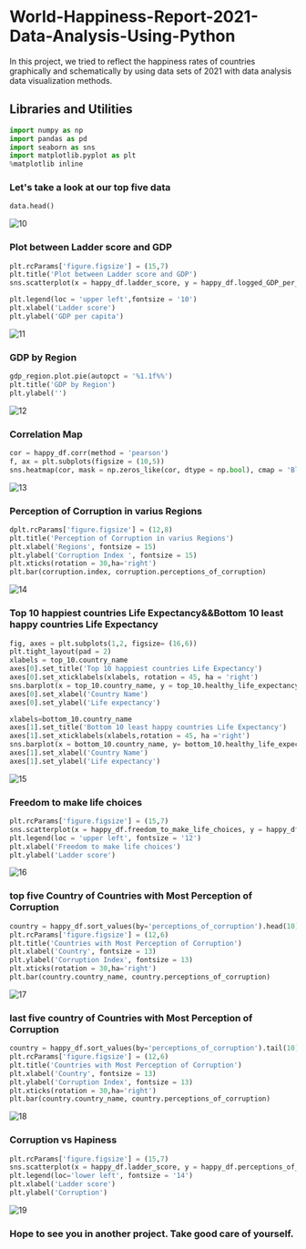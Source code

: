# World-Happiness-Report-2021-Data-Analysis-Using-Python
In this project, we tried to reflect the happiness rates of countries graphically and schematically by using data sets of 2021 with data analysis data visualization methods.

## Libraries and Utilities

```Python
import numpy as np
import pandas as pd 
import seaborn as sns
import matplotlib.pyplot as plt
%matplotlib inline
```
### Let's take a look at our top five data

```Python
data.head()
```

![10](https://user-images.githubusercontent.com/77057546/182608946-bda080fc-ae7f-4092-827d-0741eedf08a5.png)

### Plot between Ladder score and GDP

```Python
plt.rcParams['figure.figsize'] = (15,7)
plt.title('Plot between Ladder score and GDP')
sns.scatterplot(x = happy_df.ladder_score, y = happy_df.logged_GDP_per_capita, hue = happy_df.regional_indicator, s = 200);

plt.legend(loc = 'upper left',fontsize = '10')
plt.xlabel('Ladder score')
plt.ylabel('GDP per capita')
```
![11](https://user-images.githubusercontent.com/77057546/182609628-57745652-1443-4941-998e-101afcbefbc6.png)

### GDP by Region

```Python
gdp_region.plot.pie(autopct = '%1.1f%%')
plt.title('GDP by Region')
plt.ylabel('')
```

![12](https://user-images.githubusercontent.com/77057546/182610040-44ac82eb-43ec-406b-b15b-fe94f13abbee.png)

### Correlation Map

```Python
cor = happy_df.corr(method = 'pearson')
f, ax = plt.subplots(figsize = (10,5))
sns.heatmap(cor, mask = np.zeros_like(cor, dtype = np.bool), cmap = 'Blues', square = True, ax = ax)
```
![13](https://user-images.githubusercontent.com/77057546/182610369-bbf23b2f-7122-43d1-beda-804912321104.png)

### Perception of Corruption in varius Regions

```Python
dplt.rcParams['figure.figsize'] = (12,8)
plt.title('Perception of Corruption in varius Regions')
plt.xlabel('Regions', fontsize = 15)
plt.ylabel('Corruption Index ', fontsize = 15)
plt.xticks(rotation = 30,ha='right')
plt.bar(corruption.index, corruption.perceptions_of_corruption)
```
![14](https://user-images.githubusercontent.com/77057546/182610726-4082c34d-997e-45ad-a688-362b7f3643a5.png)

### Top 10 happiest countries Life Expectancy&&Bottom 10 least happy countries Life Expectancy

```Python
fig, axes = plt.subplots(1,2, figsize= (16,6))
plt.tight_layout(pad = 2)
xlabels = top_10.country_name
axes[0].set_title('Top 10 happiest countries Life Expectancy')
axes[0].set_xticklabels(xlabels, rotation = 45, ha = 'right')
sns.barplot(x = top_10.country_name, y = top_10.healthy_life_expectancy, ax = axes[0])
axes[0].set_xlabel('Country Name')
axes[0].set_ylabel('Life expectancy')

xlabels=bottom_10.country_name
axes[1].set_title('Bottom 10 least happy countries Life Expectancy')
axes[1].set_xticklabels(xlabels,rotation = 45, ha ='right')
sns.barplot(x = bottom_10.country_name, y= bottom_10.healthy_life_expectancy, ax = axes[1])
axes[1].set_xlabel('Country Name')
axes[1].set_ylabel('Life expectancy')
```

![15](https://user-images.githubusercontent.com/77057546/182611140-e352b5f7-711c-48f3-bf8b-4f6f1d51dc52.png)

### Freedom to make life choices

```Python
plt.rcParams['figure.figsize'] = (15,7)
sns.scatterplot(x = happy_df.freedom_to_make_life_choices, y = happy_df.ladder_score, hue = happy_df.regional_indicator, s=200)
plt.legend(loc = 'upper left', fontsize = '12')
plt.xlabel('Freedom to make life choices')
plt.ylabel('Ladder score')
```
![16](https://user-images.githubusercontent.com/77057546/182611765-50789eb5-dff9-4a23-973c-7d3c53c5fe58.png)

### top five Country of Countries with Most Perception of Corruption

```Python
country = happy_df.sort_values(by='perceptions_of_corruption').head(10)
plt.rcParams['figure.figsize'] = (12,6)
plt.title('Countries with Most Perception of Corruption')
plt.xlabel('Country', fontsize = 13)
plt.ylabel('Corruption Index', fontsize = 13)
plt.xticks(rotation = 30,ha='right')
plt.bar(country.country_name, country.perceptions_of_corruption)
```
![17](https://user-images.githubusercontent.com/77057546/182613456-1594f929-a4c5-41d8-82e4-7723e6256c59.png)

### last five country of Countries with Most Perception of Corruption

```Python
country = happy_df.sort_values(by='perceptions_of_corruption').tail(10)
plt.rcParams['figure.figsize'] = (12,6)
plt.title('Countries with Most Perception of Corruption')
plt.xlabel('Country', fontsize = 13)
plt.ylabel('Corruption Index', fontsize = 13)
plt.xticks(rotation = 30,ha='right')
plt.bar(country.country_name, country.perceptions_of_corruption)
```
![18](https://user-images.githubusercontent.com/77057546/182613693-37051327-4434-45bc-9a28-9098c170923a.png)

### Corruption vs Hapiness
```Python
plt.rcParams['figure.figsize'] = (15,7)
sns.scatterplot(x = happy_df.ladder_score, y = happy_df.perceptions_of_corruption, hue=happy_df.regional_indicator, s=200)
plt.legend(loc='lower left', fontsize = '14')
plt.xlabel('Ladder score')
plt.ylabel('Corruption')
```
![19](https://user-images.githubusercontent.com/77057546/182613872-ed8ff309-b500-4024-ba7c-c97368affed9.png)

### Hope to see you in another project. Take good care of yourself. 
